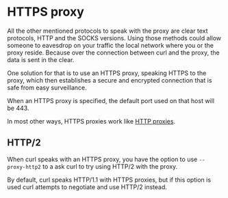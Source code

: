# HTTPS proxy

All the other mentioned protocols to speak with the proxy are clear text
protocols, HTTP and the SOCKS versions. Using those methods could allow
someone to eavesdrop on your traffic the local network where you or the proxy
reside. Because over the connection between curl and the proxy, the data is
sent in the clear.

One solution for that is to use an HTTPS proxy, speaking HTTPS to the proxy,
which then establishes a secure and encrypted connection that is safe from
easy surveillance.

When an HTTPS proxy is specified, the default port used on that host will be
443.

In most other ways, HTTPS proxies work like [HTTP proxies](http.md).

## HTTP/2

When curl speaks with an HTTPS proxy, you have the option to use
`--proxy-http2` to a ask curl to try using HTTP/2 with the proxy.

By default, curl speaks HTTP/1.1 with HTTPS proxies, but if this option is
used curl attempts to negotiate and use HTTP/2 instead.
